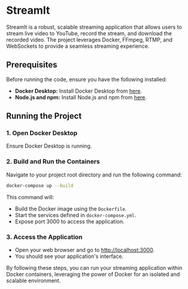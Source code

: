 # StreamIt

StreamIt is a robust, scalable streaming application that allows users to stream live video to YouTube, record the stream, and download the recorded video. The project leverages Docker, FFmpeg, RTMP, and WebSockets to provide a seamless streaming experience.

## Prerequisites

Before running the code, ensure you have the following installed:

- **Docker Desktop:** Install Docker Desktop from [here](https://www.docker.com/products/docker-desktop).
- **Node.js and npm:** Install Node.js and npm from [here](https://nodejs.org/).

## Running the Project

### 1. Open Docker Desktop

Ensure Docker Desktop is running.

### 2. Build and Run the Containers

Navigate to your project root directory and run the following command:

```sh
docker-compose up --build
```

This command will:

- Build the Docker image using the `Dockerfile`.
- Start the services defined in `docker-compose.yml`.
- Expose port 3000 to access the application.

### 3. Access the Application

- Open your web browser and go to [http://localhost:3000](http://localhost:3000).
- You should see your application's interface.

By following these steps, you can run your streaming application within Docker containers, leveraging the power of Docker for an isolated and scalable environment.

